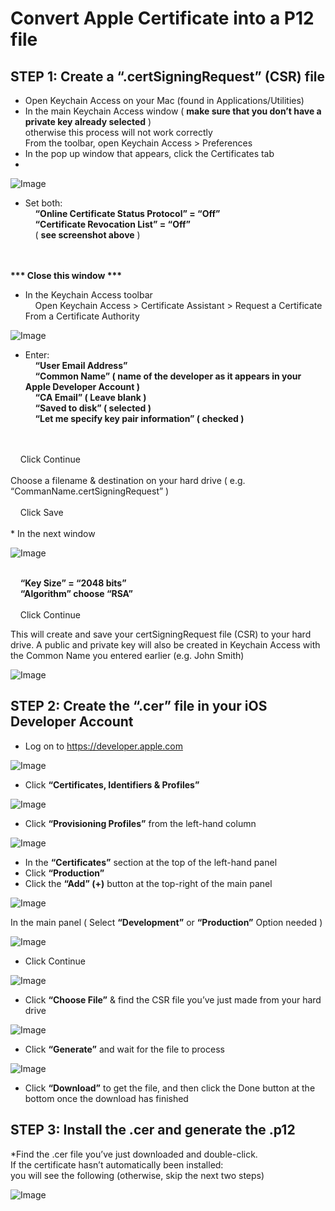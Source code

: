 # Convert Apple Certificate into a P12 file

## STEP 1: Create a “.certSigningRequest” (CSR) file
* Open Keychain Access on your Mac (found in Applications/Utilities)
* In the main Keychain Access window ( <b>make sure that you don’t have a private key already selected</b> ) 
<br>otherwise this process will not work correctly
<br>From the toolbar, open Keychain Access > Preferences
* In the pop up window that appears, click the Certificates tab
* 
![Image](./1-01.png)

* Set both: 
<br>&nbsp;&nbsp;&nbsp;&nbsp;<b>“Online Certificate Status Protocol” = “Off”</b>
<br>&nbsp;&nbsp;&nbsp;&nbsp;<b>“Certificate Revocation List” = “Off”</b>
<br>&nbsp;&nbsp;&nbsp;&nbsp;( <b>see screenshot above</b> )
<br>
<br>
<b>*** Close this window ***</b>

* In the Keychain Access toolbar
<br>&nbsp;&nbsp;&nbsp;&nbsp;Open Keychain Access > Certificate Assistant > Request a Certificate From a Certificate Authority

![Image](./1-02.png)

* Enter:
<br>&nbsp;&nbsp;&nbsp;&nbsp;<b>“User Email Address”</b>
<br>&nbsp;&nbsp;&nbsp;&nbsp;<b>“Common Name” ( name of the developer as it appears in your Apple Developer Account )</b>
<br>&nbsp;&nbsp;&nbsp;&nbsp;<b>“CA Email” ( Leave blank )</b>
<br>&nbsp;&nbsp;&nbsp;&nbsp;<b>“Saved to disk” ( selected )</b>
<br>&nbsp;&nbsp;&nbsp;&nbsp;<b>“Let me specify key pair information” ( checked )</b>
<br>
<br>&nbsp;&nbsp;&nbsp;&nbsp;Click Continue
<br>
<br>Choose a filename & destination on your hard drive ( e.g. “CommanName.certSigningRequest” ) 
<br>
<br>&nbsp;&nbsp;&nbsp;&nbsp;Click Save
<br>
<br>
* In the next window

![Image](./1-03.png)

<br>&nbsp;&nbsp;&nbsp;&nbsp;<b>“Key Size” = “2048 bits”</b>
<br>&nbsp;&nbsp;&nbsp;&nbsp;<b>“Algorithm” choose “RSA”</b>
<br>
<br>&nbsp;&nbsp;&nbsp;&nbsp;Click Continue


This will create and save your certSigningRequest file (CSR) to your hard drive. 
A public and private key will also be created in Keychain Access with the Common Name you entered earlier (e.g. John Smith)

![Image](./1-04.png)

## STEP 2: Create the “.cer” file in your iOS Developer Account
* Log on to https://developer.apple.com

![Image](./2-01.png)

* Click <b>“Certificates, Identifiers & Profiles”</b>

![Image](./2-02.png)

* Click <b>“Provisioning Profiles”</b> from the left-hand column

![Image](./2-03.png)

* In the <b>“Certificates”</b> section at the top of the left-hand panel
* Click <b>“Production”</b>
* Click the <b>“Add” (+)</b> button at the top-right of the main panel

![Image](./2-04.png)

In the main panel ( Select <b>“Development”</b> or <b>“Production”</b> Option needed )

![Image](./2-05.png)

* Click Continue

![Image](./2-06.png)

* Click <b>“Choose File”</b> & find the CSR file you’ve just made from your hard drive

![Image](./2-07.png)

* Click <b>“Generate”</b> and wait for the file to process 

![Image](./2-08.png)

* Click <b>“Download”</b> to get the file, and then click the Done button at the bottom once the download has finished

## STEP 3: Install the .cer and generate the .p12

*Find the .cer file you’ve just downloaded and double-click. 
<br>If the certificate hasn’t automatically been installed:
<br>you will see the following (otherwise, skip the next two steps)

![Image](./3-01.png)

